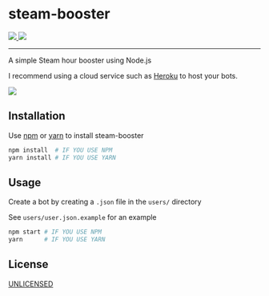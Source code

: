 # steam-booster

<a href="https://yunseok.dev" target="_blank">
  <img src="https://img.shields.io/github/package-json/v/yunseok/steam-booster.svg">
</a>
<a href="https://yunseok.dev" target="_blank">
  <img src="https://img.shields.io/github/license/yunseok/steam-booster.svg">
</a>
<hr>

A simple Steam hour booster using Node.js

I recommend using a cloud service such as [Heroku](https://www.heroku.com/) to host your bots. 

<a href="https://yunseok.dev" target="_blank">
  <img src="https://i.imgur.com/KvmWbrA.gif">
</a>


## Installation

Use [npm](https://www.npmjs.com/) or [yarn](https://yarnpkg.com/en/) to install steam-booster

```bash
npm install  # IF YOU USE NPM
yarn install # IF YOU USE YARN
```

## Usage

Create a bot by creating a `.json` file in the `users/` directory

See `users/user.json.example` for an example

```bash
npm start # IF YOU USE NPM
yarn      # IF YOU USE YARN
```

## License
[UNLICENSED](https://https://unlicense.org/)